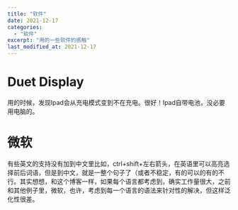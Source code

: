 ```yaml
---
title: "软件"
date: 2021-12-17
categories:
  - "软件"
excerpt: "用的一些软件的感触"
last_modified_at: 2021-12-17
---
```


# Duet Display

用的时候，发现Ipad会从充电模式变到不在充电。很好！Ipad自带电池，没必要用电脑的。

# 微软

有些英文的支持没有加到中文里比如，ctrl+shift+左右箭头，在英语里可以高亮选择前后词语，但是到中文，就是一整个句子了（或者不稳定，有的可以的有的不行。其实想想，和这个博客一样，如果每个语言都考虑到，确实工作量很大，之前和其他例子里，微软，也许，考虑到每一个语言的语法来针对性的解决，但这样泛化性很差。
